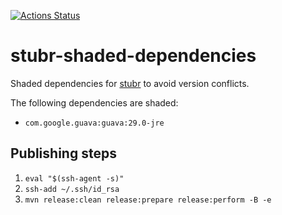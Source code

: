 [![Actions Status](https://github.com/Double-O-Seven/stubr-shaded-dependencies/workflows/Java%20CI%20with%20Maven/badge.svg)](https://github.com/Double-O-Seven/stubr-shaded-dependencies/actions)

# stubr-shaded-dependencies
Shaded dependencies for [stubr](https://github.com/Double-O-Seven/stubr) to avoid version conflicts.

The following dependencies are shaded:
* `com.google.guava:guava:29.0-jre`

## Publishing steps

1. `eval "$(ssh-agent -s)"`
2. `ssh-add ~/.ssh/id_rsa`
3. `mvn release:clean release:prepare release:perform -B -e`
